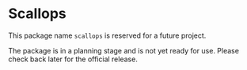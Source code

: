 # Scallops

This package name `scallops` is reserved for a future project.

The package is in a planning stage and is not yet ready for use. Please check back later for the official release.
